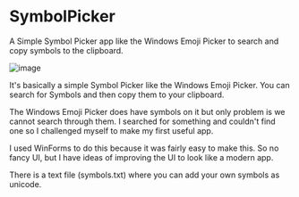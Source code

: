 # SymbolPicker
A Simple Symbol Picker app like the Windows Emoji Picker to search and copy symbols to the clipboard.

![image](https://user-images.githubusercontent.com/39488765/179278609-4557ac66-cb2c-4ed7-a91d-8c13f9b5c9cd.png)


It's basically a simple Symbol Picker like the Windows Emoji Picker. You can search for Symbols and then copy them to your clipboard.

The Windows Emoji Picker does have symbols on it but only problem is we cannot search through them. I searched for something and couldn't find one so I challenged myself to make my first useful app.

I used WinForms to do this because it was fairly easy to make this. So no fancy UI, but I have ideas of improving the UI to look like a modern app.

There is a text file (symbols.txt) where you can add your own symbols as unicode. 
